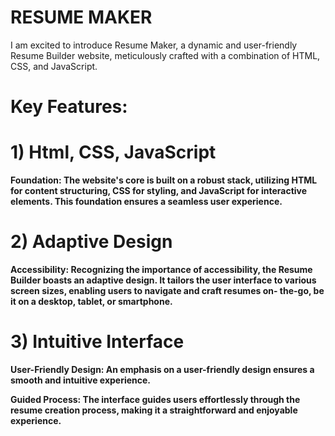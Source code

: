 # RESUME MAKER

I am excited to introduce Resume Maker, a dynamic and user-friendly Resume Builder website, meticulously crafted with a combination of HTML, CSS, and JavaScript.

# Key Features:

# 1) Html, CSS, JavaScript
   __Foundation: The website's core is built on a robust stack, utilizing HTML for content structuring, CSS for styling, and JavaScript for interactive elements. This foundation ensures a seamless user experience.__

# 2) Adaptive Design
   __Accessibility: Recognizing the importance of accessibility, the Resume Builder boasts an adaptive design. It tailors the user interface to various screen sizes, enabling users to navigate and craft resumes on- 
   the-go, be it on a desktop, tablet, or smartphone.__

# 3) Intuitive Interface
   __User-Friendly Design: An emphasis on a user-friendly design ensures a smooth and intuitive experience.__
   
   __Guided Process: The interface guides users effortlessly through the resume creation process, making it a straightforward and enjoyable experience.__
